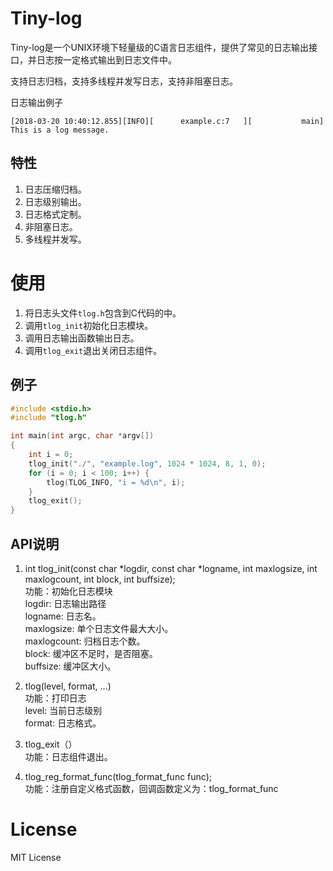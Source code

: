 Tiny-log
==============
Tiny-log是一个UNIX环境下轻量级的C语言日志组件，提供了常见的日志输出接口，并日志按一定格式输出到日志文件中。

支持日志归档，支持多线程并发写日志，支持非阻塞日志。

日志输出例子
```
[2018-03-20 10:40:12.855][INFO][      example.c:7   ][           main] This is a log message.
```

特性
--------------
1. 日志压缩归档。
2. 日志级别输出。
3. 日志格式定制。
4. 非阻塞日志。
5. 多线程并发写。

使用
==============
1. 将日志头文件`tlog.h`包含到C代码的中。
2. 调用`tlog_init`初始化日志模块。
3. 调用日志输出函数输出日志。
4. 调用`tlog_exit`退出关闭日志组件。

例子
--------------
```c
#include <stdio.h>
#include "tlog.h"

int main(int argc, char *argv[])
{
    int i = 0;
    tlog_init("./", "example.log", 1024 * 1024, 8, 1, 0);
    for (i = 0; i < 100; i++) {
        tlog(TLOG_INFO, "i = %d\n", i);
    }
    tlog_exit();
}
```

API说明
----------------
1. int tlog_init(const char *logdir, const char *logname, int maxlogsize, int maxlogcount, int block, int buffsize);    
功能：初始化日志模块  
logdir: 日志输出路径  
logname: 日志名。  
maxlogsize: 单个日志文件最大大小。  
maxlogcount: 归档日志个数。  
block: 缓冲区不足时，是否阻塞。  
buffsize: 缓冲区大小。  

2. tlog(level, format, ...)  
功能：打印日志  
level: 当前日志级别  
format: 日志格式。  

3. tlog_exit（）  
功能：日志组件退出。  

4. tlog_reg_format_func(tlog_format_func func);  
功能：注册自定义格式函数，回调函数定义为：tlog_format_func  
  
License
===============
MIT License



